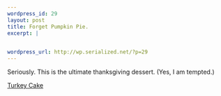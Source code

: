```yaml
--- 
wordpress_id: 29
layout: post
title: Forget Pumpkin Pie.
excerpt: |
  

wordpress_url: http://wp.serialized.net/?p=29
---
```

Seriously. This is the ultimate thanksgiving dessert. (Yes, I am tempted.)

<a href="http://familyfun.go.com/recipes/special/cake/cake_turkey/">Turkey Cake</a>
